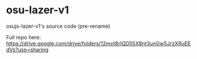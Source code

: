 # osu-lazer-v1
osujs-lazer-v1's source code (pre-rename)

Full repo here: https://drive.google.com/drive/folders/12mxt8rIQD55X8nt3unGw5JrzXRuEEdVs?usp=sharing
